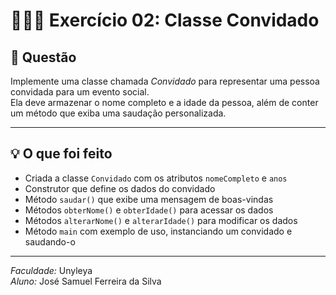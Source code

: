 # 🧑‍🤝‍🧑 Exercício 02: Classe Convidado

## 📖 Questão
Implemente uma classe chamada *Convidado* para representar uma pessoa convidada para um evento social.  
Ela deve armazenar o nome completo e a idade da pessoa, além de conter um método que exiba uma saudação personalizada.

---

## 💡 O que foi feito
- Criada a classe `Convidado` com os atributos `nomeCompleto` e `anos`
- Construtor que define os dados do convidado
- Método `saudar()` que exibe uma mensagem de boas-vindas
- Métodos `obterNome()` e `obterIdade()` para acessar os dados
- Métodos `alterarNome()` e `alterarIdade()` para modificar os dados
- Método `main` com exemplo de uso, instanciando um convidado e saudando-o

---

*Faculdade:* Unyleya  
*Aluno:* José Samuel Ferreira da Silva
